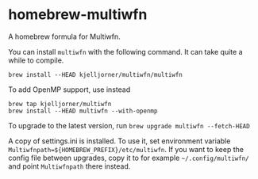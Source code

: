 # homebrew-multiwfn

A homebrew formula for Multiwfn.

You can install `multiwfn` with the following command. It can take quite a while to compile.

```
brew install --HEAD kjelljorner/multiwfn/multiwfn
```

To add OpenMP support, use instead

```
brew tap kjelljorner/multiwfn
brew install --HEAD multiwfn --with-openmp
```

To upgrade to the latest version, run `brew upgrade multiwfn --fetch-HEAD`

A copy of settings.ini is installed. To use it, set environment variable `Multiwfnpath=${HOMEBREW_PREFIX}/etc/multiwfn`. If you want to keep the config file between upgrades, copy it to for example `~/.config/multiwfn/` and point `Multiwfnpath` there instead.
